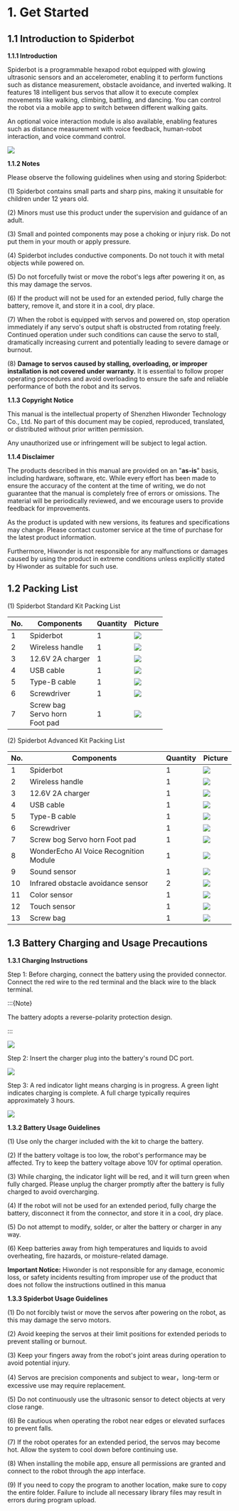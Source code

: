 # 1. Get Started

## 1.1 Introduction to Spiderbot

**1.1.1 Introduction**

Spiderbot is a programmable hexapod robot equipped with glowing ultrasonic sensors and an accelerometer, enabling it to perform functions such as distance measurement, obstacle avoidance, and inverted walking. It features 18 intelligent bus servos that allow it to execute complex movements like walking, climbing, battling, and dancing. You can control the robot via a mobile app to switch between different walking gaits.

An optional voice interaction module is also available, enabling features such as distance measurement with voice feedback, human-robot interaction, and voice command control.

<img class="common_img" src="../_static/media/chapter_1/section_1/image1.png" />

**1.1.2 Notes**

Please observe the following guidelines when using and storing Spiderbot:

(1) Spiderbot contains small parts and sharp pins, making it unsuitable for children under 12 years old.

(2) Minors must use this product under the supervision and guidance of an adult.

(3) Small and pointed components may pose a choking or injury risk. Do not put them in your mouth or apply pressure.

(4) Spiderbot includes conductive components. Do not touch it with metal objects while powered on.

(5) Do not forcefully twist or move the robot's legs after powering it on, as this may damage the servos.

(6) If the product will not be used for an extended period, fully charge the battery, remove it, and store it in a cool, dry place.

(7) When the robot is equipped with servos and powered on, stop operation immediately if any servo's output shaft is obstructed from rotating freely. Continued operation under such conditions can cause the servo to stall, dramatically increasing current and potentially leading to severe damage or burnout.

(8) **Damage to servos caused by stalling, overloading, or improper installation is not covered under warranty.** It is essential to follow proper operating procedures and avoid overloading to ensure the safe and reliable performance of both the robot and its servos.

**1.1.3 Copyright Notice**

This manual is the intellectual property of Shenzhen Hiwonder Technology Co., Ltd. No part of this document may be copied, reproduced, translated, or distributed without prior written permission.

Any unauthorized use or infringement will be subject to legal action.

**1.1.4 Disclaimer**

The products described in this manual are provided on an "**as-is**" basis, including hardware, software, etc. While every effort has been made to ensure the accuracy of the content at the time of writing, we do not guarantee that the manual is completely free of errors or omissions. The material will be periodically reviewed, and we encourage users to provide feedback for improvements.

As the product is updated with new versions, its features and specifications may change. Please contact customer service at the time of purchase for the latest product information. 

Furthermore, Hiwonder is not responsible for any malfunctions or damages caused by using the product in extreme conditions unless explicitly stated by Hiwonder as suitable for such use.

## 1.2 Packing List

(1) Spiderbot Standard Kit Packing List

| **No.** | **Components**                        | **Quantity** | **Picture**                                                |
| ------- | ------------------------------------- | ------------ | ---------------------------------------------------------- |
| 1       | Spiderbot                             | 1            | <img   src="../_static/media/chapter_1/section_2/1.png" /> |
| 2       | Wireless handle                       | 1            | <img   src="../_static/media/chapter_1/section_2/2.png" /> |
| 3       | 12.6V 2A charger                      | 1            | <img   src="../_static/media/chapter_1/section_2/3.png" /> |
| 4       | USB cable                             | 1            | <img   src="../_static/media/chapter_1/section_2/4.png" /> |
| 5       | Type-B cable                          | 1            | <img   src="../_static/media/chapter_1/section_2/5.png" /> |
| 6       | Screwdriver                           | 1            | <img   src="../_static/media/chapter_1/section_2/6.png" /> |
| 7       | Screw bag<br/>Servo horn<br/>Foot pad | 1            | <img   src="../_static/media/chapter_1/section_2/7.jpg" /> |

(2)  Spiderbot Advanced Kit Packing List 

| **No.** | **Components**                         | **Quantity** | **Picture**                                                 |
| ------- | -------------------------------------- | ------------ | ----------------------------------------------------------- |
| 1       | Spiderbot                              | 1            | <img   src="../_static/media/chapter_1/section_2/1.png" />  |
| 2       | Wireless handle                        | 1            | <img   src="../_static/media/chapter_1/section_2/2.png" />  |
| 3       | 12.6V 2A charger                       | 1            | <img   src="../_static/media/chapter_1/section_2/3.png" />  |
| 4       | USB cable                              | 1            | <img   src="../_static/media/chapter_1/section_2/4.png" />  |
| 5       | Type-B cable                           | 1            | <img   src="../_static/media/chapter_1/section_2/5.png" />  |
| 6       | Screwdriver                            | 1            | <img   src="../_static/media/chapter_1/section_2/6.png" />  |
| 7       | Screw bog Servo horn Foot pad          | 1            | <img   src="../_static/media/chapter_1/section_2/13.png" /> |
| 8       | WonderEcho AI Voice Recognition Module | 1            | <img   src="../_static/media/chapter_1/section_2/8.png" />  |
| 9       | Sound sensor                           | 1            | <img   src="../_static/media/chapter_1/section_2/9.png" />  |
| 10      | Infrared obstacle avoidance sensor     | 2            | <img   src="../_static/media/chapter_1/section_2/10.png" /> |
| 11      | Color sensor                           | 1            | <img   src="../_static/media/chapter_1/section_2/11.png" /> |
| 12      | Touch sensor                           | 1            | <img   src="../_static/media/chapter_1/section_2/12.png" /> |
| 13      | Screw bag                              | 1            | <img   src="../_static/media/chapter_1/section_2/14.jpg" /> |

## 1.3 Battery Charging and Usage Precautions

**1.3.1 Charging Instructions**

Step 1: Before charging, connect the battery using the provided connector. Connect the red wire to the red terminal and the black wire to the black terminal. 

:::{Note}

The battery adopts a reverse-polarity protection design.

:::

<img class="common_img" src="../_static/media/chapter_1/section_3/image1.png" />

Step 2: Insert the charger plug into the battery's round DC port.

<img class="common_img" src="../_static/media/chapter_1/section_3/image2.png" />

Step 3: A red indicator light means charging is in progress. A green light indicates charging is complete. A full charge typically requires approximately 3 hours.

<img class="common_img" src="../_static/media/chapter_1/section_3/image3.png" />

**1.3.2 Battery Usage Guidelines**

(1) Use only the charger included with the kit to charge the battery.

(2) If the battery voltage is too low, the robot's performance may be affected. Try to keep the battery voltage above 10V for optimal operation.

(3) While charging, the indicator light will be red, and it will turn green when fully charged. Please unplug the charger promptly after the battery is fully charged to avoid overcharging.

(4) If the robot will not be used for an extended period, fully charge the battery, disconnect it from the connector, and store it in a cool, dry place.

(5) Do not attempt to modify, solder, or alter the battery or charger in any way.

(6) Keep batteries away from high temperatures and liquids to avoid overheating, fire hazards, or moisture-related damage.

**Important Notice:** Hiwonder is not responsible for any damage, economic loss, or safety incidents resulting from improper use of the product that does not follow the instructions outlined in this manua

**1.3.3 Spiderbot Usage Guidelines**

(1) Do not forcibly twist or move the servos after powering on the robot, as this may damage the servo motors. 

(2) Avoid keeping the servos at their limit positions for extended periods to prevent stalling or burnout.

(3) Keep your fingers away from the robot's joint areas during operation to avoid potential injury.

(4) Servos are precision components and subject to wear，long-term or excessive use may require replacement.

(5) Do not continuously use the ultrasonic sensor to detect objects at very close range.

(6) Be cautious when operating the robot near edges or elevated surfaces to prevent falls.

(7) If the robot operates for an extended period, the servos may become hot. Allow the system to cool down before continuing use.

(8) When installing the mobile app, ensure all permissions are granted and connect to the robot through the app interface.

(9) If you need to copy the program to another location, make sure to copy the entire folder. Failure to include all necessary library files may result in errors during program upload.